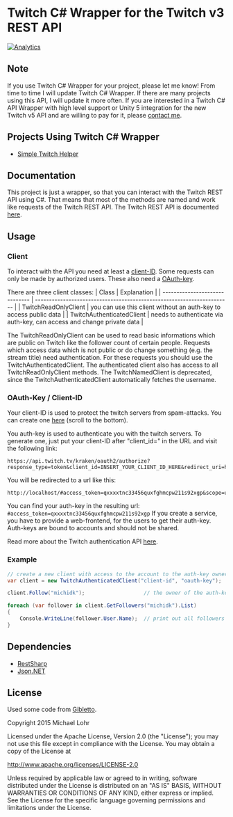 # Twitch C# Wrapper for the Twitch v3 REST API
[![Analytics](https://ga-beacon.appspot.com/UA-63472612-13/readme)](https://github.com/igrigorik/ga-beacon)

## Note
If you use Twitch C# Wrapper for your project, please let me know!
From time to time I will update Twitch C# Wrapper. If there are many projects using this API, I will update it more often.
If you are interested in a Twitch C# API Wrapper with high level support or Unity 5 integration for the new Twitch v5 API and are willing to pay for it, please [contact me](https://lohr-it.de/contact).

## Projects Using Twitch C# Wrapper
- [Simple Twitch Helper](https://github.com/michidk/SimpleTwitchHelper)

## Documentation
This project is just a wrapper, so that you can interact with the Twitch REST API using C#.
That means that most of the methods are named and work like requests of the Twitch REST API.
The Twitch REST API is documented [here](https://github.com/justintv/Twitch-API).

## Usage
### Client
To interact with the API you need at least a [client-ID](#oauth-key-/-client-id). Some requests can only be made by authorized users. These also need a [OAuth-key](#oauth-key-/-client-id).

There are three client classes:
| Class                          | Explanation                                                            |
| ------------------------------ | ---------------------------------------------------------------------- |
| TwitchReadOnlyClient           | you can use this client without an auth-key to access public data      |
| TwitchAuthenticatedClient      | needs to authenticate via auth-key, can access and change private data |

The TwitchReadOnlyClient can be used to read basic informations which are public on Twitch like the follower count of certain people.
Requests which access data which is not public or do change something (e.g. the stream title) need authentication.
For these requests you should use the TwitchAuthenticatedClient. The authenticated client also has access to all TwitchReadOnlyClient methods.
The TwitchNamedClient is deprecated, since the TwitchAuthenticatedClient automatically fetches the username.

### OAuth-Key / Client-ID
Your client-ID is used to protect the twitch servers from spam-attacks. You can create one [here](http://www.twitch.tv/settings/connections) (scroll to the bottom).

You auth-key is used to authenticate you with the twitch servers. To generate one, just put your client-ID after "client_id=" in the URL and visit the following link:
```
https://api.twitch.tv/kraken/oauth2/authorize?response_type=token&client_id=INSERT_YOUR_CLIENT_ID_HERE&redirect_uri=http://localhost&scope=user_read+user_blocks_edit+user_blocks_read+user_follows_edit+channel_read+channel_editor+channel_commercial+channel_stream+channel_subscriptions+user_subscriptions+channel_check_subscription+chat_login
```

You will be redirected to a url like this:
```
http://localhost/#access_token=qxxxxtnc33456quxfghmcpw211s92xgp&scope=user_read+user_blocks_edit+user_blocks_read+user_follows_edit+channel_read+channel_editor+channel_commercial+channel_stream+channel_subscriptions+user_subscriptions+channel_check_subscription+chat_login
```

You can find your auth-key in the resulting url: `#access_token=qxxxxtnc33456quxfghmcpw211s92xgp`
If you create a service, you have to provide a web-frontend, for the users to get their auth-key. Auth-keys are bound to accounts and should not be shared.

Read more about the Twitch authentication API [here](https://github.com/justintv/Twitch-API/blob/master/authentication.md).


### Example
```c#
// create a new client with access to the account to the auth-key owner
var client = new TwitchAuthenticatedClient("client-id", "oauth-key");

client.Follow("michidk");					// the owner of the auth-key will follow the user 'michidk'

foreach (var follower in client.GetFollowers("michidk").List)
{
    Console.WriteLine(follower.User.Name);	// print out all followers of the user 'michidk'
}
```

## Dependencies
- [RestSharp](http://restsharp.org/)
- [Json.NET](http://www.newtonsoft.com/json)

## License
Used some code from [Gibletto](https://github.com/gibletto).

Copyright 2015 Michael Lohr

Licensed under the Apache License, Version 2.0 (the "License");
you may not use this file except in compliance with the License.
You may obtain a copy of the License at

   http://www.apache.org/licenses/LICENSE-2.0

Unless required by applicable law or agreed to in writing, software
distributed under the License is distributed on an "AS IS" BASIS,
WITHOUT WARRANTIES OR CONDITIONS OF ANY KIND, either express or implied.
See the License for the specific language governing permissions and
limitations under the License.